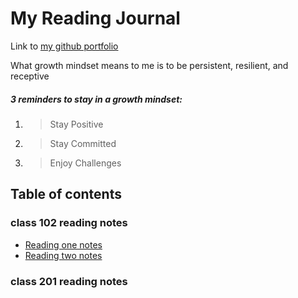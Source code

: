 # My Reading Journal

Link to [my github portfolio](https://github.com/donaldfletcher1)

What growth mindset means to me is to be persistent, resilient, and receptive

##### **3 reminders to stay in a growth mindset:**

1. >Stay Positive
2. >Stay Committed
3. >Enjoy Challenges

## Table of contents

### class 102 reading notes

- [Reading one notes](./class102-readingnotes/reading-01-notes.md)
- [Reading two notes](./class102-readingnotes/reading-02-notes.md)

### class 201 reading notes


